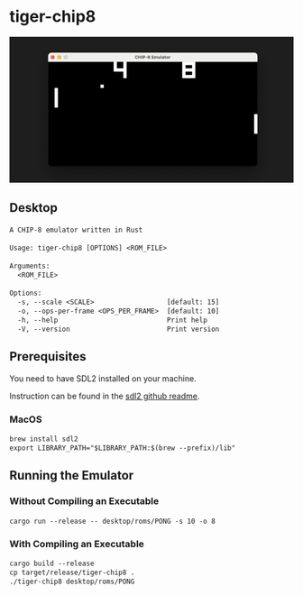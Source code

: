# tiger-chip8

![PONG](chip8.png)

## Desktop
```
A CHIP-8 emulator written in Rust

Usage: tiger-chip8 [OPTIONS] <ROM_FILE>

Arguments:
  <ROM_FILE>  

Options:
  -s, --scale <SCALE>                  [default: 15]
  -o, --ops-per-frame <OPS_PER_FRAME>  [default: 10]
  -h, --help                           Print help
  -V, --version                        Print version
```

## Prerequisites
You need to have SDL2 installed on your machine.

Instruction can be found in the [sdl2 github readme](https://github.com/Rust-SDL2/rust-sdl2).

### MacOS
```
brew install sdl2
export LIBRARY_PATH="$LIBRARY_PATH:$(brew --prefix)/lib"
```

## Running the Emulator

### Without Compiling an Executable
```
cargo run --release -- desktop/roms/PONG -s 10 -o 8
```

### With Compiling an Executable
```
cargo build --release
cp target/release/tiger-chip8 .
./tiger-chip8 desktop/roms/PONG
```
